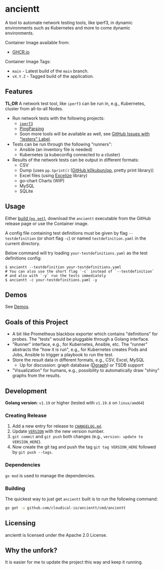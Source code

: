 # ancientt

A tool to automate network testing tools, like iperf3, in dynamic environments such as Kubernetes and more to come dynamic environments.

Container Image available from:

* [GHCR.io](https://github.com/users/cloudical-io/packages/container/package/ancientt)

Container Image Tags:

* `main` - Latest build of the `main` branch.
* `vX.Y.Z` - Tagged build of the application.

## Features

**TL;DR** A network test tool, like `iperf3` can be run in, e.g., Kubernetes, cluster from all-to-all Nodes.

* Run network tests with the following projects:
  * [`iperf3`](https://iperf.fr/)
  * [PingParsing](https://github.com/thombashi/pingparsing)
  * Soon more tools will be available as well, see [GitHub Issues with "testers" Label](https://github.com/cloudical-io/ancientt/issues?utf8=%E2%9C%93&q=is%3Aissue+is%3Aopen+label%3Atesters+).
* Tests can be run through the following "runners":
  * Ansible (an inventory file is needed)
  * Kubernetes (a kubeconfig connected to a cluster)
* Results of the network tests can be output in different formats:
  * CSV
  * Dump (uses `pp.Sprint()` ([GitHub k0kubun/pp](https://github.com/k0kubun/pp), pretty print library))
  * Excel files (using [Excelize](https://github.com/qax-os/excelize) library)
  * go-chart Charts (WIP)
  * MySQL
  * SQLite

## Usage

Either [build (`go get`)](#building), download the `ancientt` executable from the GitHub release page or use the Container image.

A config file containing test definitions must be given by flag `--testdefinition` (or short flag `-c`) or named `testdefinition.yaml` in the current directory.

Below command will try loading `your-testdefinitions.yaml` as the test definitions config:

```shell
$ ancientt --testdefinition your-testdefinitions.yaml
# You can also use the short flag `-c` instead of `--testdefinition`
# and also with `-y` run the tests immediately
$ ancientt -c your-testdefinitions.yaml -y
```

## Demos

See [Demos](docs/demos.md).

## Goals of this Project

* A bit like Prometheus blackbox exporter which contains "definitions" for probes. The "tests" would be pluggable through a Golang interface.
* "Runner" interface, e.g., for Kubernetes, Ansible, etc. The "runner" abstracts the "how it is run", e.g., for Kubernetes creates Pods and Jobs, Ansible to trigger a playbook to run the test.
* Store the result data in different formats, e.g., CSV, Excel, MySQL
  * Up for discussion: graph database ([Dgraph](https://dgraph.io/)) or TSDB support
* "Visualization" for humans, e.g., possibility to automatically draw "shiny" graphs from the results.

## Development

**Golang version**: `v1.19` or higher (tested with `v1.19.6` on `linux/amd64`)

### Creating Release

1. Add a new entry for release to [`CHANGELOG.md`](CHANGELOG.md).
2. Update [`VERSION`](VERSION) with the new version number.
3. `git commit` and `git push` both changes (e.g., `version: update to VERSION_HERE`).
4. Now create the git tag and push the tag `git tag VERSION_HERE` followed by `git push --tags`.

### Dependencies

`go mod` is used to manage the dependencies.

### Building

The quickest way to just get `ancientt` built is to run the following command:

```bash
go get -u github.com/cloudical-io/ancientt/cmd/ancientt
```

## Licensing

ancientt is licensed under the Apache 2.0 License.

## Why the unfork?

It is easier for me to update the project this way and keep it running.

